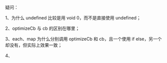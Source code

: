 疑问：

1、为什么 undefined 比较是用 void 0，而不是直接使用 undefined；

2、optimizeCb 与 cb 的区别在哪里；

3、each、map 为什么分别调用 optimizeCb 和 cb，且一个使用 if else，另一个却没有，但实际上效果一致；

4、
